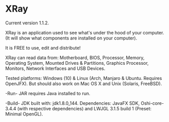 # XRay

Current version 1.1.2.

XRay is an application used to see what's under the hood of your computer.
(It will show what components are installed on your computer).

It is FREE to use, edit and distribute!

XRay can read data from:
Motherboard, BIOS, Processor, Memory, Operating System, Mounted Drives & Partitions, Graphics Processor, Monitors, Network Interfaces and USB Devices.

Tested platforms:
Windows (10) & Linux (Arch, Manjaro & Ubuntu. Requires OpenJFX).
But should also work on Mac OS X and Unix (Solaris, FreeBSD).

-Run-
JAR requires Java installed to run.

-Build-
JDK built with: jdk1.8.0_144.
Dependencies: JavaFX SDK, Oshi-core-3.4.4 (with respective dependencies) and LWJGL 3.1.5 build 1 (Preset: Minimal OpenGL).
